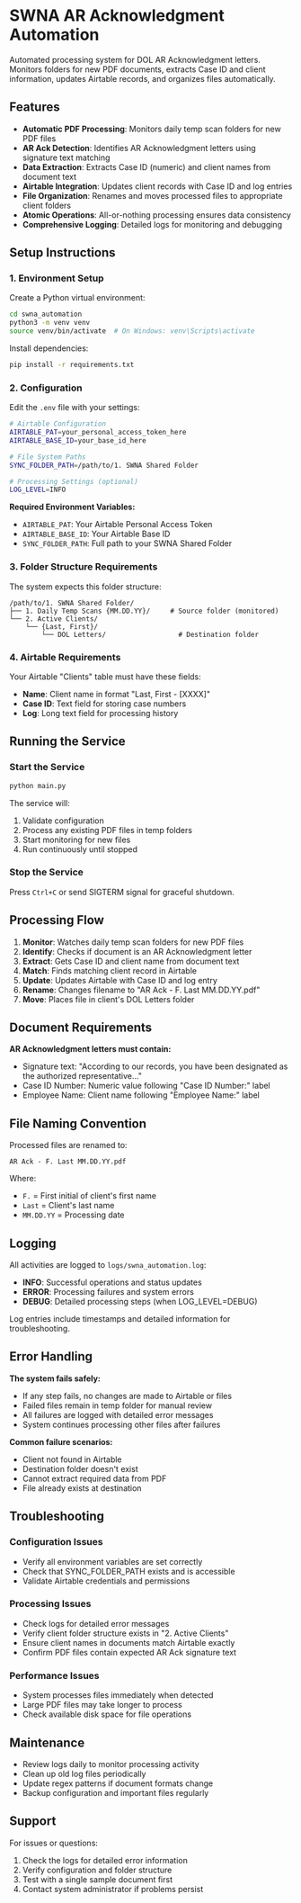 # SWNA AR Acknowledgment Automation

Automated processing system for DOL AR Acknowledgment letters. Monitors folders for new PDF documents, extracts Case ID and client information, updates Airtable records, and organizes files automatically.

## Features

- **Automatic PDF Processing**: Monitors daily temp scan folders for new PDF files
- **AR Ack Detection**: Identifies AR Acknowledgment letters using signature text matching  
- **Data Extraction**: Extracts Case ID (numeric) and client names from document text
- **Airtable Integration**: Updates client records with Case ID and log entries
- **File Organization**: Renames and moves processed files to appropriate client folders
- **Atomic Operations**: All-or-nothing processing ensures data consistency
- **Comprehensive Logging**: Detailed logs for monitoring and debugging

## Setup Instructions

### 1. Environment Setup

Create a Python virtual environment:
```bash
cd swna_automation
python3 -m venv venv
source venv/bin/activate  # On Windows: venv\Scripts\activate
```

Install dependencies:
```bash
pip install -r requirements.txt
```

### 2. Configuration

Edit the `.env` file with your settings:

```bash
# Airtable Configuration
AIRTABLE_PAT=your_personal_access_token_here
AIRTABLE_BASE_ID=your_base_id_here

# File System Paths  
SYNC_FOLDER_PATH=/path/to/1. SWNA Shared Folder

# Processing Settings (optional)
LOG_LEVEL=INFO
```

**Required Environment Variables:**
- `AIRTABLE_PAT`: Your Airtable Personal Access Token
- `AIRTABLE_BASE_ID`: Your Airtable Base ID
- `SYNC_FOLDER_PATH`: Full path to your SWNA Shared Folder

### 3. Folder Structure Requirements

The system expects this folder structure:
```
/path/to/1. SWNA Shared Folder/
├── 1. Daily Temp Scans {MM.DD.YY}/     # Source folder (monitored)
└── 2. Active Clients/
    └── {Last, First}/
        └── DOL Letters/                  # Destination folder
```

### 4. Airtable Requirements

Your Airtable "Clients" table must have these fields:
- **Name**: Client name in format "Last, First - [XXXX]" 
- **Case ID**: Text field for storing case numbers
- **Log**: Long text field for processing history

## Running the Service

### Start the Service
```bash
python main.py
```

The service will:
1. Validate configuration
2. Process any existing PDF files in temp folders
3. Start monitoring for new files
4. Run continuously until stopped

### Stop the Service
Press `Ctrl+C` or send SIGTERM signal for graceful shutdown.

## Processing Flow

1. **Monitor**: Watches daily temp scan folders for new PDF files
2. **Identify**: Checks if document is an AR Acknowledgment letter
3. **Extract**: Gets Case ID and client name from document text
4. **Match**: Finds matching client record in Airtable
5. **Update**: Updates Airtable with Case ID and log entry
6. **Rename**: Changes filename to "AR Ack - F. Last MM.DD.YY.pdf"
7. **Move**: Places file in client's DOL Letters folder

## Document Requirements

**AR Acknowledgment letters must contain:**
- Signature text: "According to our records, you have been designated as the authorized representative..."
- Case ID Number: Numeric value following "Case ID Number:" label
- Employee Name: Client name following "Employee Name:" label

## File Naming Convention

Processed files are renamed to:
```
AR Ack - F. Last MM.DD.YY.pdf
```
Where:
- `F.` = First initial of client's first name
- `Last` = Client's last name  
- `MM.DD.YY` = Processing date

## Logging

All activities are logged to `logs/swna_automation.log`:
- **INFO**: Successful operations and status updates
- **ERROR**: Processing failures and system errors  
- **DEBUG**: Detailed processing steps (when LOG_LEVEL=DEBUG)

Log entries include timestamps and detailed information for troubleshooting.

## Error Handling

**The system fails safely:**
- If any step fails, no changes are made to Airtable or files
- Failed files remain in temp folder for manual review
- All failures are logged with detailed error messages
- System continues processing other files after failures

**Common failure scenarios:**
- Client not found in Airtable
- Destination folder doesn't exist
- Cannot extract required data from PDF
- File already exists at destination

## Troubleshooting

### Configuration Issues
- Verify all environment variables are set correctly
- Check that SYNC_FOLDER_PATH exists and is accessible
- Validate Airtable credentials and permissions

### Processing Issues  
- Check logs for detailed error messages
- Verify client folder structure exists in "2. Active Clients"
- Ensure client names in documents match Airtable exactly
- Confirm PDF files contain expected AR Ack signature text

### Performance Issues
- System processes files immediately when detected
- Large PDF files may take longer to process
- Check available disk space for file operations

## Maintenance

- Review logs daily to monitor processing activity
- Clean up old log files periodically
- Update regex patterns if document formats change
- Backup configuration and important files regularly

## Support

For issues or questions:
1. Check the logs for detailed error information
2. Verify configuration and folder structure
3. Test with a single sample document first
4. Contact system administrator if problems persist